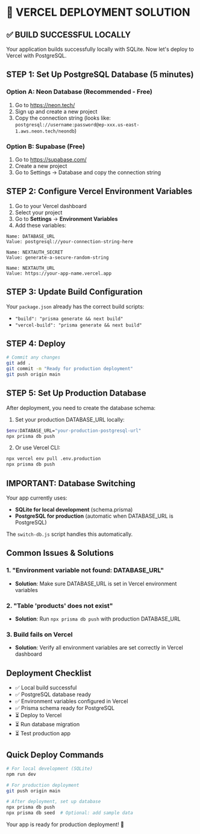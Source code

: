 # 🚀 VERCEL DEPLOYMENT SOLUTION

## ✅ BUILD SUCCESSFUL LOCALLY

Your application builds successfully locally with SQLite. Now let's deploy to Vercel with PostgreSQL.

## STEP 1: Set Up PostgreSQL Database (5 minutes)

### Option A: Neon Database (Recommended - Free)
1. Go to https://neon.tech/
2. Sign up and create a new project
3. Copy the connection string (looks like: `postgresql://username:password@ep-xxx.us-east-1.aws.neon.tech/neondb`)

### Option B: Supabase (Free)
1. Go to https://supabase.com/
2. Create a new project
3. Go to Settings → Database and copy the connection string

## STEP 2: Configure Vercel Environment Variables

1. Go to your Vercel dashboard
2. Select your project
3. Go to **Settings** → **Environment Variables**
4. Add these variables:

```
Name: DATABASE_URL
Value: postgresql://your-connection-string-here

Name: NEXTAUTH_SECRET
Value: generate-a-secure-random-string

Name: NEXTAUTH_URL
Value: https://your-app-name.vercel.app
```

## STEP 3: Update Build Configuration

Your `package.json` already has the correct build scripts:
- `"build": "prisma generate && next build"`
- `"vercel-build": "prisma generate && next build"`

## STEP 4: Deploy

```bash
# Commit any changes
git add .
git commit -m "Ready for production deployment"
git push origin main
```

## STEP 5: Set Up Production Database

After deployment, you need to create the database schema:

1. Set your production DATABASE_URL locally:
```bash
$env:DATABASE_URL="your-production-postgresql-url"
npx prisma db push
```

2. Or use Vercel CLI:
```bash
npx vercel env pull .env.production
npx prisma db push
```

## IMPORTANT: Database Switching

Your app currently uses:
- **SQLite for local development** (schema.prisma)
- **PostgreSQL for production** (automatic when DATABASE_URL is PostgreSQL)

The `switch-db.js` script handles this automatically.

## Common Issues & Solutions

### 1. "Environment variable not found: DATABASE_URL"
- **Solution**: Make sure DATABASE_URL is set in Vercel environment variables

### 2. "Table 'products' does not exist"
- **Solution**: Run `npx prisma db push` with production DATABASE_URL

### 3. Build fails on Vercel
- **Solution**: Verify all environment variables are set correctly in Vercel dashboard

## Deployment Checklist

- ✅ Local build successful
- ✅ PostgreSQL database ready
- ✅ Environment variables configured in Vercel
- ✅ Prisma schema ready for PostgreSQL
- ⏳ Deploy to Vercel
- ⏳ Run database migration
- ⏳ Test production app

## Quick Deploy Commands

```bash
# For local development (SQLite)
npm run dev

# For production deployment
git push origin main

# After deployment, set up database
npx prisma db push
npx prisma db seed  # Optional: add sample data
```

Your app is ready for production deployment! 🎉

